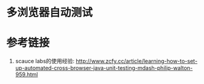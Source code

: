 # 多浏览器自动测试

# 参考链接

1. scauce labs的使用经验: http://www.zcfy.cc/article/learning-how-to-set-up-automated-cross-browser-java-unit-testing-mdash-philip-walton-959.html